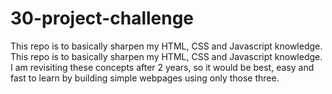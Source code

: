 # 30-project-challenge
This repo is to basically sharpen my HTML, CSS and Javascript knowledge. This repo is to basically sharpen my HTML, CSS and Javascript knowledge. I am revisiting these concepts after 2 years, so it would be best, easy and fast to learn by building simple webpages using only those three.
